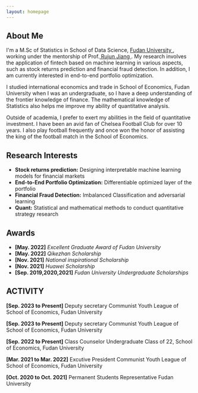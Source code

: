 ```yaml
---
layout: homepage
---
```


## About Me

I'm a M.Sc of Statistics in School of Data Science,  <a href="https://www.fudan.edu.cn/" target="_blank"> Fudan University </a>,
working under the mentorship of Prof.<a href="https://scholar.google.com/citations?user=UxH6ELwAAAAJ&hl=zh-CN" target="_blank"> Rujun Jiang </a>. My research involves the application of fintech based on machine learning in various aspects, such as stock returns prediction and financial fraud detection. In addition, I am currently interested in end-to-end portfolio optimization.

I studied international economics and trade in School of Economics, Fudan University when I was an undergraduate, so I have a deep understanding of the frontier knowledge of finance. The mathematical knowledge of Statistics also helps me improve my ability of quantitative analysis.


Outside of academia, I prefer to exert my abilities in the field of quantitative investment. I have been an avid fan of Chelsea Football Club for over 10 years. I also play football frequently and once won the honor of assisting the king of the football match in the School of Economics.


## Research Interests
- **Stock returns prediction:** Designing interpretable machine learning models for financial markets
- **End-to-End Portfolio Optimization:** Differentiable optimized layer of the portfolio
- **Financial Fraud Detection:** Imbalanced Classification and adversarial learning
- **Quant:** Statistical and mathematical methods to conduct quantitative strategy research


## Awards
- **[May. 2022]** *Excellent Graduate Award of Fudan University*
- **[May. 2022]** *Qikezhan Scholarship*
- **[Nov. 2021]** *National inspirational Scholarship*
- **[Nov. 2021]** *Huawei Scholarship*
- **[Sep. 2019,2020,2021]** *Fudan University Undergraduate Scholarships*

## ACTIVITY
**[Sep. 2023 to Present]**  Deputy secretary
Communist Youth League of School of Economics, Fudan University

**[Sep. 2023 to Present]**  Deputy secretary
Communist Youth League of School of Economics, Fudan University

**[Sep. 2022 to Present]**  Class Counselor
Undergraduate Class of 22, School of Economics, Fudan University

**[Mar. 2021 to Mar. 2022]**  Excutive President
Communist Youth League of School of Economics, Fudan University

**[Oct. 2020 to Oct. 2021]** Permanent Students Representative
Fudan University






